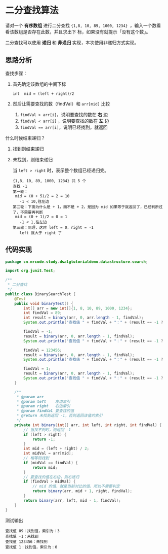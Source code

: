 # 二分查找算法

请对一个 **有序数组** 进行二分查找 `{1,8, 10, 89, 1000, 1234} `，输入一个数看看该数组是否存在此数，并且求出下 标，如果没有就提示「没有这个数」。

二分查找可以使用 **递归** 和 **非递归** 实现，本次使用非递归方式实现。

## 思路分析

查找步骤：

1. 首先确定该数组的中间下标

   ```
   int  mid = (left + right)/2
   ```

2. 然后让需要查找的数（findVal）和 `arr[mid]` 比较

   1. `findVal > arr[i]`，说明要查找的数在 **右** 边
   2. `findVal < arr[i]` ，说明要查找的数在 **左** 边
   3. `findVal == arr[i]`，说明已经找到，就返回

什么时候结束递归？

1. 找到则结束递归

2. 未找到，则结束递归

   当 `left > right` 时，表示整个数组已经递归完。
   ```
   {1,8, 10, 89, 1000, 1234} 共 5 个
   查找 -1
   第一轮：
   	mid = (0 + 5)/2 = 2 = 10 
      -1 < 10,往左边
   第二轮：下面为什么是 + 1，而不是 + 2，是因为 mid 如果等于就返回了，已经判断过了，不需要再判断
   	mid = (0 + 1)/2 = 0 = 1
      -1 < 1,往左边
   第三轮：同理，这时 left = 0，right = -1
      left 就大于 right 了
   ```

## 代码实现

```java
package cn.mrcode.study.dsalgtutorialdemo.datastructure.search;

import org.junit.Test;

/**
 * 二分查找
 */
public class BinarySearchTest {
    @Test
    public void binaryTest() {
        int[] arr = new int[]{1, 8, 10, 89, 1000, 1234};
        int findVal = 89;
        int result = binary(arr, 0, arr.length - 1, findVal);
        System.out.println("查找值 " + findVal + "：" + (result == -1 ? "未找到" : "找到值，索引为：" + result));

        findVal = -1;
        result = binary(arr, 0, arr.length - 1, findVal);
        System.out.println("查找值 " + findVal + "：" + (result == -1 ? "未找到" : "找到值，索引为：" + result));

        findVal = 123456;
        result = binary(arr, 0, arr.length - 1, findVal);
        System.out.println("查找值 " + findVal + "：" + (result == -1 ? "未找到" : "找到值，索引为：" + result));

        findVal = 1;
        result = binary(arr, 0, arr.length - 1, findVal);
        System.out.println("查找值 " + findVal + "：" + (result == -1 ? "未找到" : "找到值，索引为：" + result));
    }

    /**
     * @param arr
     * @param left    左边索引
     * @param right   右边索引
     * @param findVal 要查找的值
     * @return 未找到返回 -1，否则返回该值的索引
     */
    private int binary(int[] arr, int left, int right, int findVal) {
        // 当找不到时，则返回 -1
        if (left > right) {
            return -1;
        }
        int mid = (left + right) / 2;
        int midVal = arr[mid];
        // 相等则找到
        if (midVal == findVal) {
            return mid;
        }
        // 要查找的值在右边，则右递归
        if (findVal > midVal) {
            // mid 的值，就是当前对比的值，所以不需要判定
            return binary(arr, mid + 1, right, findVal);
        }
        return binary(arr, left, mid - 1, findVal);
    }
}

```

测试输出

```
查找值 89：找到值，索引为：3
查找值 -1：未找到
查找值 123456：未找到
查找值 1：找到值，索引为：0
```


